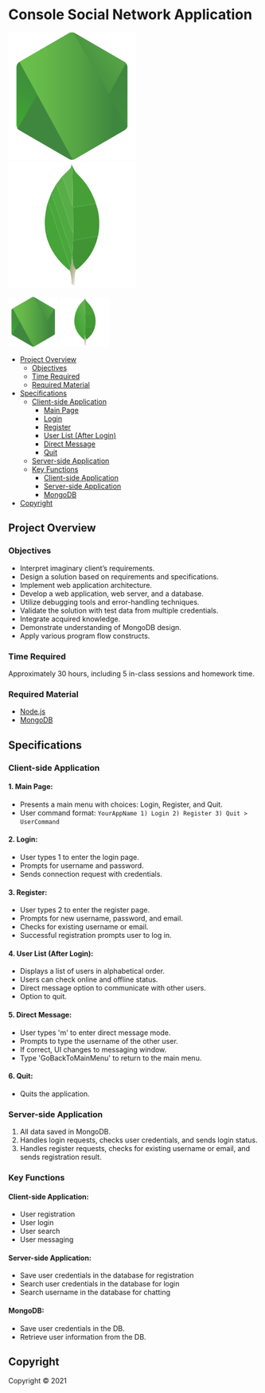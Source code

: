 # Console Social Network Application

![Node.js Logo](https://raw.githubusercontent.com/devicons/devicon/master/icons/nodejs/nodejs-original.svg) ![MongoDB Logo](https://raw.githubusercontent.com/devicons/devicon/master/icons/mongodb/mongodb-original.svg)

<img src="https://raw.githubusercontent.com/devicons/devicon/master/icons/nodejs/nodejs-original.svg" alt="Node.js Logo" width="100" height="100"/> <img src="https://raw.githubusercontent.com/devicons/devicon/master/icons/mongodb/mongodb-original.svg" alt="MongoDB Logo" width="100" height="100"/>

- [Project Overview](#project-overview)
  - [Objectives](#objectives)
  - [Time Required](#time-required)
  - [Required Material](#required-material)
- [Specifications](#specifications)
  - [Client-side Application](#client-side-application)
    - [Main Page](#1-main-page)
    - [Login](#2-login)
    - [Register](#3-register)
    - [User List (After Login)](#4-user-list-after-login)
    - [Direct Message](#5-direct-message)
    - [Quit](#6-quit)
  - [Server-side Application](#server-side-application)
  - [Key Functions](#key-functions)
    - [Client-side Application](#client-side-application-1)
    - [Server-side Application](#server-side-application-1)
    - [MongoDB](#mongodb)
- [Copyright](#copyright)

## Project Overview

### Objectives

- Interpret imaginary client’s requirements.
- Design a solution based on requirements and specifications.
- Implement web application architecture.
- Develop a web application, web server, and a database.
- Utilize debugging tools and error-handling techniques.
- Validate the solution with test data from multiple credentials.
- Integrate acquired knowledge.
- Demonstrate understanding of MongoDB design.
- Apply various program flow constructs.

### Time Required

Approximately 30 hours, including 5 in-class sessions and homework time.

### Required Material

- [Node.js](https://nodejs.org/)
- [MongoDB](https://www.mongodb.com/try/download/community)

## Specifications

### Client-side Application

#### 1. Main Page:

- Presents a main menu with choices: Login, Register, and Quit.
- User command format: `YourAppName 1) Login 2) Register 3) Quit > UserCommand`

#### 2. Login:

- User types 1 to enter the login page.
- Prompts for username and password.
- Sends connection request with credentials.

#### 3. Register:

- User types 2 to enter the register page.
- Prompts for new username, password, and email.
- Checks for existing username or email.
- Successful registration prompts user to log in.

#### 4. User List (After Login):

- Displays a list of users in alphabetical order.
- Users can check online and offline status.
- Direct message option to communicate with other users.
- Option to quit.

#### 5. Direct Message:

- User types 'm' to enter direct message mode.
- Prompts to type the username of the other user.
- If correct, UI changes to messaging window.
- Type 'GoBackToMainMenu' to return to the main menu.

#### 6. Quit:

- Quits the application.

### Server-side Application

1. All data saved in MongoDB.
2. Handles login requests, checks user credentials, and sends login status.
3. Handles register requests, checks for existing username or email, and sends registration result.

### Key Functions

#### Client-side Application:

- User registration
- User login
- User search
- User messaging

#### Server-side Application:

- Save user credentials in the database for registration
- Search user credentials in the database for login
- Search username in the database for chatting

#### MongoDB:

- Save user credentials in the DB.
- Retrieve user information from the DB.

## Copyright

Copyright © 2021
